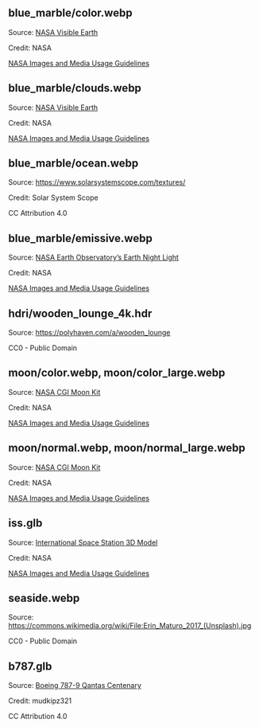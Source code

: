 ## blue_marble/color.webp

Source: [NASA Visible Earth](https://visibleearth.nasa.gov/collection/1484/blue-marble)

Credit: NASA

[NASA Images and Media Usage Guidelines](https://www.nasa.gov/nasa-brand-center/images-and-media/)

## blue_marble/clouds.webp

Source: [NASA Visible Earth](https://visibleearth.nasa.gov/collection/1484/blue-marble)

Credit: NASA

[NASA Images and Media Usage Guidelines](https://www.nasa.gov/nasa-brand-center/images-and-media/)

## blue_marble/ocean.webp

Source: https://www.solarsystemscope.com/textures/

Credit: Solar System Scope

CC Attribution 4.0

## blue_marble/emissive.webp

Source: [NASA Earth Observatory’s Earth Night Light](https://earthobservatory.nasa.gov/features/NightLights)

Credit: NASA

[NASA Images and Media Usage Guidelines](https://www.nasa.gov/nasa-brand-center/images-and-media/)

## hdri/wooden_lounge_4k.hdr

Source: https://polyhaven.com/a/wooden_lounge

CC0 - Public Domain

## moon/color.webp, moon/color_large.webp

Source: [NASA CGI Moon Kit](https://svs.gsfc.nasa.gov/4720/)

Credit: NASA

[NASA Images and Media Usage Guidelines](https://www.nasa.gov/nasa-brand-center/images-and-media/)

## moon/normal.webp, moon/normal_large.webp

Source: [NASA CGI Moon Kit](https://svs.gsfc.nasa.gov/4720/)

Credit: NASA

[NASA Images and Media Usage Guidelines](https://www.nasa.gov/nasa-brand-center/images-and-media/)

## iss.glb

Source: [International Space Station 3D Model](https://science.nasa.gov/resource/international-space-station-3d-model/)

Credit: NASA

[NASA Images and Media Usage Guidelines](https://www.nasa.gov/nasa-brand-center/images-and-media/)

## seaside.webp

Source: https://commons.wikimedia.org/wiki/File:Erin_Maturo_2017_(Unsplash).jpg

CC0 - Public Domain

## b787.glb

Source: [Boeing 787-9 Qantas Centenary](https://sketchfab.com/3d-models/boeing-787-9-qantas-centenary-4b061566dc5a4495bff5e8c7e911ec4e)

Credit: mudkipz321

CC Attribution 4.0
